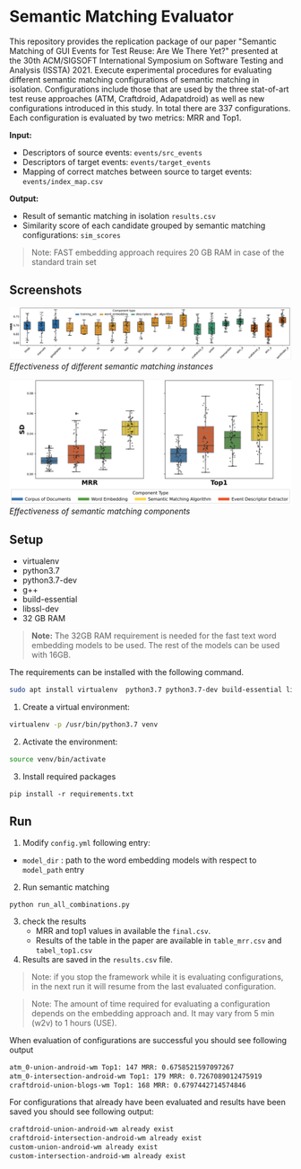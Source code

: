# Semantic Matching Evaluator
This repository provides the replication package of our paper "Semantic Matching of GUI Events for Test Reuse: Are We There Yet?" presented at the 30th ACM/SIGSOFT International Symposium on Software Testing and Analysis (ISSTA) 2021.
Execute experimental procedures for evaluating different semantic matching configurations of semantic matching in isolation.
Configurations include those that are used by the three stat-of-art test reuse approaches (ATM, Craftdroid, Adapatdroid) as well as new configurations introduced in this study.
In total there are 337 configurations.
Each configuration is evaluated by two metrics: MRR and Top1.

**Input:**
- Descriptors of source events: `events/src_events`
- Descriptors of target events: `events/target_events`
- Mapping of correct matches between source to target events: `events/index_map.csv`

**Output:**
- Result of semantic matching in isolation `results.csv`
- Similarity score of each candidate grouped by semantic matching configurations: `sim_scores`


> Note: FAST embedding approach requires 20 GB RAM in case of the standard train set
 

## Screenshots
![Corr Plot](screenshots/Screenshot1.png)
*Effectiveness of different semantic matching instances*

![Corr Plot](screenshots/Screenshot2.png)
*Effectiveness of semantic matching components*


## Setup


- virtualenv
- python3.7
- python3.7-dev
- g++
- build-essential
- libssl-dev
- 32 GB RAM 

> **Note:** The 32GB RAM requirement is needed for the fast text word embedding models to be used. The rest of the models can be used with 16GB.

The requirements can be installed with the following command.

```sh
sudo apt install virtualenv  python3.7 python3.7-dev build-essential libssl-dev
```

1. Create a virtual environment:
```sh
virtualenv -p /usr/bin/python3.7 venv
```

2. Activate the environment:
```sh
source venv/bin/activate
```

3. Install required packages

```shell
pip install -r requirements.txt
```

## Run

1. Modify `config.yml` following entry:
 - `model_dir` : path to the word embedding models with respect to `model_path` entry

2. Run semantic matching

```shell
python run_all_combinations.py
```
3. check the results
    - MRR and top1 values in available the `final.csv`.
    - Results of the table in the paper are available in `table_mrr.csv` and `tabel_top1.csv`
4. Results are saved in the `results.csv` file.
 
> Note: if you stop the framework while it is evaluating configurations, in the next run it will resume from the last evaluated configuration.
 
> Note:  The amount of time required for evaluating a configuration depends on the embedding approach and. It may vary from 5 min (w2v) to 1 hours (USE).
 
 
 
When evaluation of configurations are successful you should see following output
 
```
atm_0-union-android-wm Top1: 147 MRR: 0.6758521597097267
atm_0-intersection-android-wm Top1: 179 MRR: 0.7267089012475919
craftdroid-union-blogs-wm Top1: 168 MRR: 0.6797442714574846
```
 
For configurations that already have been evaluated and results have been saved you should see following output:
 
```
craftdroid-union-android-wm already exist
craftdroid-intersection-android-wm already exist
custom-union-android-wm already exist
custom-intersection-android-wm already exist
```
